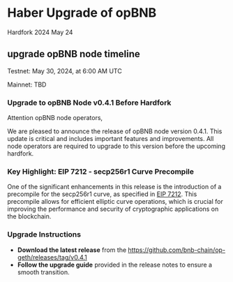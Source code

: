 # Haber Upgrade of opBNB

<div class="doc-announce-info">
    <span class="version-tag">Hardfork</span>
    <span class="announce-date">2024 May 24</span>
</div>


## upgrade opBNB node timeline

Testnet: 
May 30, 2024, at 6:00 AM UTC

Mainnet: 
TBD

### Upgrade to opBNB Node v0.4.1 Before Hardfork

Attention opBNB node operators,

We are pleased to announce the release of opBNB node version 0.4.1. This update is critical and includes important features and improvements. All node operators are required to upgrade to this version before the upcoming hardfork.

### Key Highlight: EIP 7212 - secp256r1 Curve Precompile

One of the significant enhancements in this release is the introduction of a precompile for the secp256r1 curve, as specified in [EIP 7212](https://github.com/ethereum/EIPs/pull/7212). This precompile allows for efficient elliptic curve operations, which is crucial for improving the performance and security of cryptographic applications on the blockchain.

### Upgrade Instructions

- **Download the latest release** from the https://github.com/bnb-chain/op-geth/releases/tag/v0.4.1
- **Follow the upgrade guide** provided in the release notes to ensure a smooth transition.

